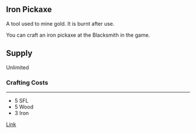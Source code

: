 ## Iron Pickaxe

A tool used to mine gold. It is burnt after use.

You can craft an iron pickaxe at the Blacksmith in the game.

## Supply

Unlimited

### Crafting Costs

---

- 5 SFL
- 5 Wood
- 3 Iron

[Link](https://docs.sunflower-land.com/player-guides/resource-gathering#tools)
